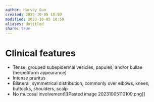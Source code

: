 ```yaml
---
author: Harvey Guo
created: 2023-10-05 10:59
modified: 2023-10-05 10:59
aliases: Untitled
share: true
---
```

# Clinical features
- Tense, grouped subepidermal vesicles, papules, and/or bullae (herpetiform appearance) 
- Intense pruritus
- Bilateral, symmetrical distribution, commonly over elbows, knees, buttocks, shoulders, scalp
- No mucosal involvement![[Pasted image 20231005110109.png]]

